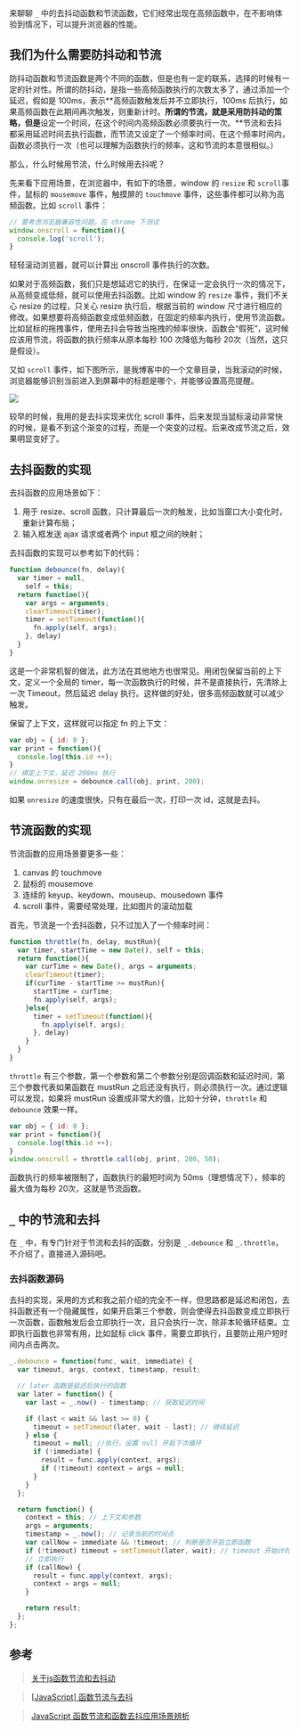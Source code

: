 来聊聊 `_` 中的去抖动函数和节流函数，它们经常出现在高频函数中，在不影响体验到情况下，可以提升浏览器的性能。

## 我们为什么需要防抖动和节流

防抖动函数和节流函数是两个不同的函数，但是也有一定的联系，选择的时候有一定的针对性。所谓的防抖动，是指一些高频函数执行的次数太多了，通过添加一个延迟，假如是 100ms，表示**高频函数触发后并不立即执行，100ms 后执行，如果高频函数在此期间再次触发，则重新计时。**所谓的节流，就是采用防抖动的策略，但是**设定一个时间，在这个时间内高频函数必须要执行一次。**节流和去抖都采用延迟时间去执行函数，而节流又设定了一个频率时间，在这个频率时间内，函数必须执行一次（也可以理解为函数执行的频率，这和节流的本意很相似。）

那么，什么时候用节流，什么时候用去抖呢？

先来看下应用场景，在浏览器中，有如下的场景，window 的 `resize` 和 `scroll`事件，鼠标的 `mousemove` 事件，触摸屏的 `touchmove` 事件，这些事件都可以称为高频函数。比如 `scroll` 事件：

```javascript
// 要考虑浏览器兼容性问题，在 chrome 下测试
window.onscroll = function(){
  console.log('scroll');
}
```

轻轻滚动浏览器，就可以计算出 onscroll 事件执行的次数。

如果对于高频函数，我们只是想延迟它的执行，在保证一定会执行一次的情况下，从高频变成低频，就可以使用去抖函数。比如 window 的 `resize` 事件，我们不关心 resize 的过程，只关心 resize 执行后，根据当前的 window 尺寸进行相应的修改。如果想要将高频函数变成低频函数，在固定的频率内执行，使用节流函数。比如鼠标的拖拽事件，使用去抖会导致当拖拽的频率很快，函数会“假死”，这时候应该用节流，将函数的执行频率从原本每秒 100 次降低为每秒 20次（当然，这只是假设）。

又如 `scroll` 事件，如下图所示，是我博客中的一个文章目录，当我滚动的时候，浏览器能够识别当前进入到屏幕中的标题是哪个，并能够设置高亮提醒。

![](http://omuedc5n9.bkt.clouddn.com/test.gif)

较早的时候，我用的是去抖实现来优化 scroll 事件，后来发现当鼠标滚动非常快的时候，是看不到这个渐变的过程，而是一个突变的过程。后来改成节流之后，效果明显变好了。

## 去抖函数的实现

去抖函数的应用场景如下：

1. 用于 resize、scroll 函数，只计算最后一次的触发，比如当窗口大小变化时，重新计算布局；
2. 输入框发送 ajax 请求或者两个 input 框之间的映射；

去抖函数的实现可以参考如下的代码：

```javascript
function debounce(fn, delay){
  var timer = null,
    self = this;
  return function(){
    var args = arguments;
    clearTimeout(timer);
    timer = setTimeout(function(){
      fn.apply(self, args);
    }, delay)
  }
}
```

这是一个非常机智的做法，此方法在其他地方也很常见。用闭包保留当前的上下文，定义一个全局的 timer，每一次函数执行的时候，并不是直接执行，先清除上一次 Timeout，然后延迟 delay 执行。这样做的好处，很多高频函数就可以减少触发。

保留了上下文，这样就可以指定 fn 的上下文：

```javascript
var obj = { id: 0 };
var print = function(){
  console.log(this.id ++);
}
// 绑定上下文，延迟 200ms 执行
window.onresize = debounce.call(obj, print, 200);
```

如果 `onresize` 的速度很快，只有在最后一次，打印一次 id，这就是去抖。

## 节流函数的实现

节流函数的应用场景要更多一些：

1. canvas 的 touchmove
2. 鼠标的 mousemove
3. 连续的 keyup、keydown、mouseup、mousedown 事件
4. scroll 事件，需要经常处理，比如图片的滚动加载

首先，节流是一个去抖函数，只不过加入了一个频率时间：

```javascript
function throttle(fn, delay, mustRun){
  var timer, startTime = new Date(), self = this;
  return function(){
    var curTime = new Date(), args = arguments;
    clearTimeout(timer);
    if(curTime - startTime >= mustRun){
      startTime = curTime;
      fn.apply(self, args);
    }else{
      timer = setTimeout(function(){
        fn.apply(self, args);
      }, delay)
    }
  }
}
```

`throttle` 有三个参数，第一个参数和第二个参数分别是回调函数和延迟时间，第三个参数代表如果函数在 mustRun 之后还没有执行，则必须执行一次。通过逻辑可以发现，如果将 mustRun 设置成非常大的值，比如十分钟，`throttle` 和 `debounce` 效果一样。

```javascript
var obj = { id: 0 };
var print = function(){
  console.log(this.id ++);
}
window.onscroll = throttle.call(obj, print, 200, 50);
```

函数执行的频率被限制了，函数执行的最短时间为 50ms（理想情况下），频率的最大值为每秒 20次，这就是节流函数。

## `_` 中的节流和去抖

在 `_` 中，有专门针对于节流和去抖的函数，分别是 `_.debounce` 和 `_.throttle`，不介绍了，直接进入源码吧。

### 去抖函数源码

去抖的实现，采用的方式和我之前介绍的完全不一样，但思路都是延迟和闭包，去抖函数还有一个隐藏属性，如果开启第三个参数，则会使得去抖函数变成立即执行一次函数，函数触发后会立即执行一次，且只会执行一次，除非本轮循环结束。立即执行函数也非常有用，比如鼠标 click 事件，需要立即执行，且要防止用户短时间内点击两次。

```javascript
_.debounce = function(func, wait, immediate) {
  var timeout, args, context, timestamp, result;

  // later 函数是延迟后执行的函数
  var later = function() {
    var last = _.now() - timestamp; // 获取延迟时间

    if (last < wait && last >= 0) {
      timeout = setTimeout(later, wait - last); // 继续延迟
    } else {
      timeout = null; //执行，设置 null 开启下次循环
      if (!immediate) {
        result = func.apply(context, args);
        if (!timeout) context = args = null;
      }
    }
  };

  return function() {
    context = this; // 上下文和参数
    args = arguments;
    timestamp = _.now(); // 记录当前的时间点
    var callNow = immediate && !timeout; // 判断是否开启立即函数
    if (!timeout) timeout = setTimeout(later, wait); // timeout 开始计时
    // 立即执行
    if (callNow) {
      result = func.apply(context, args);
      context = args = null;
    }

    return result;
  };
};
```

## 参考

>[关于js函数节流和去抖动](http://www.jianshu.com/p/4f3e2c8f5e95)

>[[JavaScript] 函数节流与去抖](https://github.com/hahnzhu/read-code-per-day/issues/5)

>[JavaScript 函数节流和函数去抖应用场景辨析](https://github.com/hanzichi/underscore-analysis/issues/20)